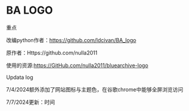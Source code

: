 # BA LOGO 


重点


改编python作者：https://github.com/ldcivan/BA_logo

原作者：Https://github.com/nulla2011

使用的资源:https://GitHub.com/nulla2011/bluearchive-logo

Updata log

7/4/2024额外添加了网站图标与主题色，在谷歌chrome中能够全屏浏览访问

7/7/2024更新：时间
